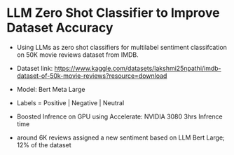 # LLM Zero Shot Classifier to Improve Dataset Accuracy

- Using LLMs as zero shot classifiers for multilabel sentiment classifcation on 50K movie reviews dataset from IMDB.

- Dataset link: https://www.kaggle.com/datasets/lakshmi25npathi/imdb-dataset-of-50k-movie-reviews?resource=download

- Model: Bert Meta Large

- Labels = Positive | Negative | Neutral 

- Boosted Infrence on GPU using Accelerate: NVIDIA 3080 3hrs Infrence time

- around 6K reviews assigned a new sentiment based on LLM Bert Large;  12% of the dataset
